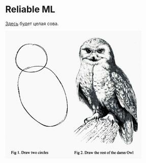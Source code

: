 # Reliable ML

[Здесь](https://promsoft.github.io/reliablemlbook.github.io/) будет целая сова.

![](HowToDrawOwl.jpg)
